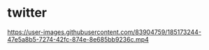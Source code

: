 # twitter

https://user-images.githubusercontent.com/83904759/185173244-47e5a8b5-7274-42fc-874e-8e685bb9236c.mp4

